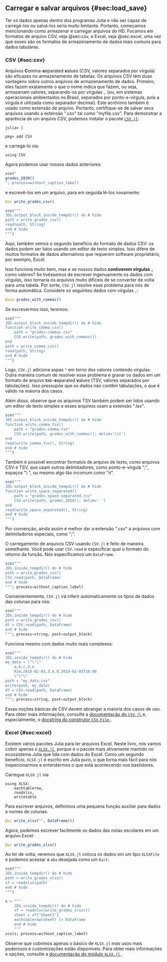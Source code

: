 ## Carregar e salvar arquivos {#sec:load_save}

Ter os dados apenas dentro dos programas Julia e não ser capaz de carregá-los ou salvá-los seria muito limitante.
Portanto, começamos mencionando como armazenar e carregar arquivos do HD.
Focamos em formatos de arquivo CSV, veja @sec:csv, e Excel, veja @sec:excel, uma vez que esses são os formatos de armazenamento de dados mais comuns para dados tabulares.

### CSV {#sec:csv}

Arquivos **C**omma-**s**eparated **v**alues (CSV, valores separados por vírgula) são eficazes no armazenamento de tabelas.
Os arquivos CSV têm duas vantagens sobre outros arquivos de armazenamento de dados.
Primeiro, eles fazem exatamente o que o nome indica que fazem, ou seja, armazenam valores, separando-os por vírgulas `,` (ou, em sistemas operacionais ambientados no Brasil, separados por ponto-e-vírgula, pois a vírgula é utilizada como separador decimal).
Este acrônimo também é usado como extensão de arquivo.
Portanto, certifique-se de salvar seus arquivos usando a extensão ".csv" tal como "myfile.csv".
Para demonstrar a aparência de um arquivo CSV, podemos instalar o pacote [`CSV.jl`](http://csv.juliadata.org/latest/):

```
julia> ]

pkg> add CSV
```

e carregá-lo via:

```
using CSV
```

Agora podemos usar nossos dados anteriores:

```jl
sco("
grades_2020()
"; process=without_caption_label)
```

e escrevê-los em um arquivo, para em seguida lê-los novamente:

```jl
@sc write_grades_csv()
```

```jl
sco("""
JDS.output_block_inside_tempdir() do # hide
path = write_grades_csv()
read(path, String)
end # hide
""")
```

Aqui, também vemos o segundo benefício do formato de dados CSV: os dados podem ser lidos usando um editor de texto simples.
Isso difere de muitos formatos de dados alternativos que requerem software proprietário, por exemplo, Excel.

Isso funciona muito bem, mas e se nossos dados **contiverem vírgulas `,`** como valores?
Se tivéssemos de escrever ingenuamente os dados com vírgulas, isso tornaria os arquivos muito difíceis de se converter de volta para uma tabela.
Por sorte, `CSV.jl` resolve esse problema para nós de forma automática.
Considere os seguintes dados com vírgulas `,`:

```jl
@sco grades_with_commas()
```

Se escrevermos isso, teremos:

```jl
sco("""
JDS.output_block_inside_tempdir() do # hide
function write_comma_csv()
    path = "grades-commas.csv"
    CSV.write(path, grades_with_commas())
end
path = write_comma_csv()
read(path, String)
end # hide
""")
```

Logo, `CSV.jl` adiciona aspas `"` em torno dos valores contendo vírgulas.
Outra maneira comum de resolver esse problema é gravar os dados em um formato de arquivo **t**ab-**s**eparated **v**alues (TSV, valores separados por tabulações).
Isso pressupõe que os dados não contêm tabulações, o que é válido na maioria dos casos.

Além disso, observe que os arquivos TSV também podem ser lidos usando um editor de texto simples e esses arquivos usam a extensão ".tsv".

```jl
sco("""
JDS.output_block_inside_tempdir() do # hide
function write_comma_tsv()
    path = "grades-comma.tsv"
    CSV.write(path, grades_with_commas(); delim='\\t')
end
read(write_comma_tsv(), String)
end # hide
""")
```

Também é possível encontrar formatos de arquivo de texto, como arquivos CSV e TSV, que usam outros delimitadores, como ponto-e-vírgula ";", espaços "\ ", ou mesmo algo tão incomum como "π".

```jl
sco("""
JDS.output_block_inside_tempdir() do # hide
function write_space_separated()
    path = "grades-space-separated.csv"
    CSV.write(path, grades_2020(); delim=' ')
end
read(write_space_separated(), String)
end # hide
""")
```

Por convenção, ainda assim é melhor dar a extensão ".csv" a arquivos com delimitadores especiais, como ";".

O carregamento de arquivos CSV usando `CSV.jl` é feito de maneira semelhante.
Você pode usar `CSV.read` e especificar qual o formato do retorno da função.
Nós especificamos um `DataFrame`.

```jl
sco("""
JDS.inside_tempdir() do # hide
path = write_grades_csv()
CSV.read(path, DataFrame)
end # hide
"""; process=without_caption_label)
```

Convenientemente, `CSV.jl` irá inferir automaticamente os tipos de dados das colunas para nós:

```jl
sco("""
JDS.inside_tempdir() do # hide
path = write_grades_csv()
df = CSV.read(path, DataFrame)
end # hide
"""; process=string, post=output_block)
```

Funciona mesmo com dados muito mais complexos:

```jl
sco("""
JDS.inside_tempdir() do # hide
my_data = \"\"\"
    a,b,c,d,e
    Kim,2018-02-03,3,4.0,2018-02-03T10:00
    \"\"\"
path = "my_data.csv"
write(path, my_data)
df = CSV.read(path, DataFrame)
end # hide
"""; process=string, post=output_block)
```

Essas noções básicas de CSV devem abranger a maioria dos casos de uso.
Para obter mais informações, consulte a [documentação do `CSV.jl` ](https://csv.juliadata.org/stable) e, especialmente, o [docstring do construtor `CSV.File`  ](https://csv.juliadata.org/stable/#CSV.File).

### Excel {#sec:excel}

Existem vários pacotes Julia para ler arquivos Excel.
Neste livro, nós vamos cobrir apenas o [`XLSX.jl`](https://github.com/felipenoris/XLSX.jl), porque é o pacote mais ativamente mantido no ecossistema Julia que lida com dados do Excel.
Como um segundo benefício, `XLSX.jl` é escrito em Julia puro, o que torna mais fácil para nós inspecionarmos e entendermos o que está acontecendo nos bastidores.

Carregue `XLSX.jl` via

```
using XLSX:
    eachtablerow,
    readxlsx,
    writetable
```

Para escrever arquivos, definimos uma pequena função auxiliar para dados e nomes de colunas:

```jl
@sc write_xlsx("", DataFrame())
```

Agora, podemos escrever facilmente os dados das notas escolares em um arquivo Excel:

```jl
@sc write_grades_xlsx()
```

Ao ler de volta, veremos que `XLSX.jl` coloca os dados em um tipo `XLSXFile` e podemos acessar a `aba` desejada como um `Dict`:

```jl
sco("""
JDS.inside_tempdir() do # hide
path = write_grades_xlsx()
xf = readxlsx(path)
end # hide
""")
```

```jl
s = """
    JDS.inside_tempdir() do # hide
    xf = readxlsx(write_grades_xlsx())
    sheet = xf["Sheet1"]
    eachtablerow(sheet) |> DataFrame
    end # hide
    """
sco(s; process=without_caption_label)
```

Observe que cobrimos apenas o básico de `XLSX.jl` mas usos mais poderosos e customizações estão disponíveis.
Para obter mais informações e opções, consulte a [documentação do módulo `XLSX.jl` ](https://felipenoris.github.io/XLSX.jl/stable/).
